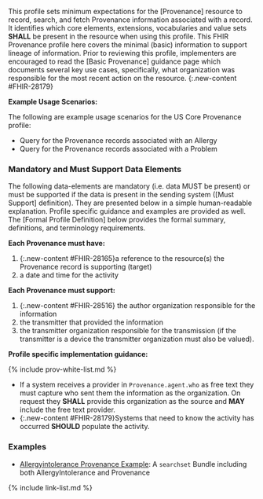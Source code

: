 
This profile sets minimum expectations for the [Provenance] resource to record, search, and fetch Provenance information associated with a record. It identifies which core elements, extensions, vocabularies and value sets **SHALL** be present in the resource when using this profile. This FHIR Provenance profile here covers the minimal (basic) information to support lineage of information. Prior to reviewing this profile, implementers are encouraged to read the [Basic Provenance] guidance page which documents several key use cases, specifically, what organization was responsible for the most recent action on the resource.
{:.new-content #FHIR-28179}

**Example Usage Scenarios:**

The following are example usage scenarios for the US Core Provenance profile:

-   Query for the Provenance records associated with an Allergy
-   Query for the Provenance records associated with a Problem


### Mandatory and Must Support Data Elements

The following data-elements are mandatory (i.e. data MUST be present) or must be supported if the data is present in the sending system ([Must Support] definition). They are presented below in a simple human-readable explanation.  Profile specific guidance and examples are provided as well.  The [Formal Profile Definition] below provides the  formal summary, definitions, and  terminology requirements.


**Each Provenance must have:**

1.  {:.new-content #FHIR-28165}a reference to the resource(s) the Provenance record is supporting (target)
1.  a date and time for the activity


**Each Provenance must support:**

1.  {:.new-content #FHIR-28516} the author organization responsible for the information
1.  the transmitter that provided the information
1.  the transmitter organization responsible for the transmission (if the transmitter is a device the transmitter organization must also be valued).

**Profile specific implementation guidance:**

{% include prov-white-list.md %}

*  If a system receives a provider in `Provenance.agent.who` as free text they must capture who sent them the information as the organization. On request they  **SHALL** provide this organization as the source and **MAY** include the free text provider.
* {:.new-content #FHIR-28179}Systems that need to know the activity has occurred **SHOULD** populate the activity.

### Examples

- [Allergyintolerance Provenance Example](Bundle-c887e62f-6166-419f-8268-b5ecd6c7b901.html):  A `searchset` Bundle including both AllergyIntolerance and Provenance

{% include link-list.md %}
